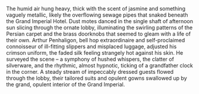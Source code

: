 The humid air hung heavy, thick with the scent of jasmine and something vaguely metallic, likely the overflowing sewage pipes that snaked beneath the Grand Imperial Hotel.  Dust motes danced in the single shaft of afternoon sun slicing through the ornate lobby, illuminating the swirling patterns of the Persian carpet and the brass doorknobs that seemed to gleam with a life of their own.  Arthur Penhaligon, bell hop extraordinaire and self-proclaimed connoisseur of ill-fitting slippers and misplaced luggage, adjusted his crimson uniform, the faded silk feeling strangely hot against his skin.  He surveyed the scene – a symphony of hushed whispers, the clatter of silverware, and the rhythmic, almost hypnotic, ticking of a grandfather clock in the corner.  A steady stream of impeccably dressed guests flowed through the lobby, their tailored suits and opulent gowns swallowed up by the grand, opulent interior of the Grand Imperial.
